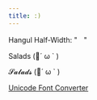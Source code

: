 ```yaml
---
title: :)
---
```


Hangul Half-Width: "ﾠ"

Salads (🌸´ ω ` )

𝓢𝓪𝓵𝓪𝓭𝓼 (🌸´ ω ` )

[Unicode Font Converter](http://qaz.wtf/u/convert.cgi)
